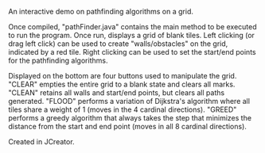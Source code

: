 An interactive demo on pathfinding algorithms on a grid.

Once compiled, "pathFinder.java" contains the main method to be executed to run the program. Once run, displays a grid of blank tiles.
Left clicking (or drag left click) can be used to create "walls/obstacles" on the grid, indicated by a red tile.
Right clicking can be used to set the start/end points for the pathfinding algorithms.

Displayed on the bottom are four buttons used to manipulate the grid. "CLEAR" empties the entire grid to a blank state and clears all marks.
"CLEAN" retains all walls and start/end points, but clears all paths generated.
"FLOOD" performs a variation of Dijkstra's algorithm where all tiles share a weight of 1 (moves in the 4 cardinal directions).
"GREED" performs a greedy algorithm that always takes the step that minimizes the distance from the start and end point (moves in all 8 cardinal directions).

Created in JCreator.
